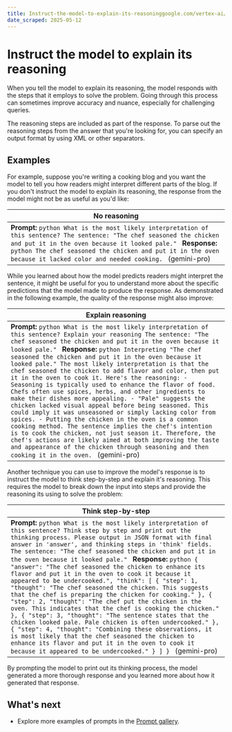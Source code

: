 ```yaml
---
title: Instruct-the-model-to-explain-its-reasoninggoogle.com/vertex-ai/generative-ai/docs/learn/prompts/explain-reasoning
date_scraped: 2025-05-12
---
```


# Instruct the model to explain its reasoning 

When you tell the model to explain its reasoning, the model responds with the steps
that it employs to solve the problem. Going through this process can sometimes improve accuracy and
nuance, especially for challenging queries.

The reasoning steps are included as part of the response. To parse out the reasoning steps from
the answer that you're looking for, you can specify an output format by using XML or other
separators.

## Examples

For example, suppose you're writing a cooking blog and you want the model to tell you how readers
might interpret different parts of the blog. If you don't instruct the model to explain its
reasoning, the response from the model might not be as useful as you'd like:

| No reasoning |
| --- |
| **Prompt:** ```python What is the most likely interpretation of this sentence? The sentence: "The chef seasoned the chicken and put it in the oven because it looked pale." ``` **Response:** ```python The chef seasoned the chicken and put it in the oven because it lacked color and needed cooking. ``` (gemini-pro) |

While you learned about how the model predicts readers might interpret the sentence, it might be
useful for you to understand more about the specific predictions that the model made to produce the
response. As demonstrated in the following example, the quality of the response might also
improve:

| Explain reasoning |
| --- |
| **Prompt:** ```python What is the most likely interpretation of this sentence? Explain your reasoning The sentence: "The chef seasoned the chicken and put it in the oven because it looked pale." ``` **Response:** ```python Interpreting "The chef seasoned the chicken and put it in the oven because it looked pale." The most likely interpretation is that the chef seasoned the chicken to add flavor and color, then put it in the oven to cook it. Here's the reasoning: - Seasoning is typically used to enhance the flavor of food. Chefs often use spices, herbs, and other ingredients to make their dishes more appealing. - "Pale" suggests the chicken lacked visual appeal before being seasoned. This could imply it was unseasoned or simply lacking color from spices. - Putting the chicken in the oven is a common cooking method. The sentence implies the chef's intention is to cook the chicken, not just season it. Therefore, the chef's actions are likely aimed at both improving the taste and appearance of the chicken through seasoning and then cooking it in the oven. ``` (gemini-pro) |

Another technique you can use to improve the model's response is to instruct the model to think
step-by-step and explain it's reasoning. This requires the model to break down the input into steps
and provide the reasoning its using to solve the problem:

| Think step-by-step |
| --- |
| **Prompt:** ```python What is the most likely interpretation of this sentence? Think step by step and print out the thinking process. Please output in JSON format with final answer in 'answer', and thinking steps in 'think' fields. The sentence: "The chef seasoned the chicken and put it in the oven because it looked pale." ``` **Response:** ```python { "answer": "The chef seasoned the chicken to enhance its flavor and put it in the oven to cook it because it appeared to be undercooked.", "think": [ { "step": 1, "thought": "The chef seasoned the chicken. This suggests that the chef is preparing the chicken for cooking." }, { "step": 2, "thought": "The chef put the chicken in the oven. This indicates that the chef is cooking the chicken." }, { "step": 3, "thought": "The sentence states that the chicken looked pale. Pale chicken is often undercooked." }, { "step": 4, "thought": "Combining these observations, it is most likely that the chef seasoned the chicken to enhance its flavor and put it in the oven to cook it because it appeared to be undercooked." } ] } ``` (gemini-pro) |

By prompting the model to print out its thinking process, the model generated a more thorough
response and you learned more about how it generated that response.

## What's next

- Explore more examples of prompts in the
 [Prompt gallery](https://cloud.google.com/vertex-ai/generative-ai/docs/prompt-gallery).